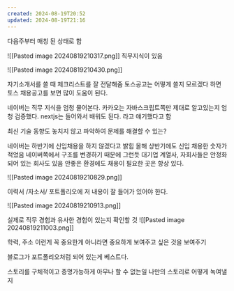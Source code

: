 ```yaml
---
created: 2024-08-19T20:52
updated: 2024-08-19T21:16
---
```



다음주부터 매칭 된 상태로 함

![[Pasted image 20240819210317.png]]
직무지식이 있음

![[Pasted image 20240819210430.png]]

자기소개서를 쓸 때 체크리스트를 잘 전달해줌 토스공고는
어떻게 쓸지 모르겠다 하면 토스 채용공고를 보면 많이 도움이 된다. 

네이버는 직무 지식을 엄청 물어본다.
카카오는 자바스크립트쪽만 제대로 알고있는지 엄청 검증했다. nextjs는 들어와서 배워도 된다. 라고 얘기했다고 함

최신 기술 동향도 놓치지 않고 파악하여 문제를 해결할 수 있는?

네이버는 하반기에 신입채용을 하지 않겠다고 밝힘
올해 상반기에도 신입 채용한 숫자가 적었음 네이버쪽에서 구조를 변경하기 때문에 그런듯
대기업 계열사, 자회사들은 안정화되어 있는 회사도 있음
안좋은 환경에도 채용이 필요한 곳은 항상 있다.

![[Pasted image 20240819210829.png]]

이력서 /자소서/ 포트폴리오에 저 내용이 잘 들어가 있어야 한다.

![[Pasted image 20240819210913.png]]

실제로 직무 경험과 유사한 경험이 있는지 확인할 것
![[Pasted image 20240819211003.png]]

학력, 주소 이런게 꼭 중요한게 아니라면 중요하게 보여주고 싶은 것을 보여주기

블로그가 포트폴리오처럼 되어 있는게 베스트다.


스토리를 구체적이고 증명가능하게 아무나 할 수 없는일 나만의 스토리로 어떻게 녹여낼지

